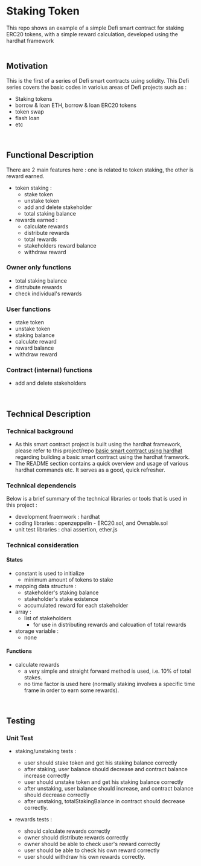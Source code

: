 # Staking Token
This repo shows an example of a simple Defi smart contract for staking ERC20 tokens, with a simple reward calculation, developed using the hardhat framework
<br><br>

## Motivation ##
This is the first of a series of Defi smart contracts using solidity. This Defi series covers the basic codes in varioius areas of Defi projects such as :
- Staking tokens
- borrow & loan ETH, borrow & loan ERC20 tokens
- token swap
- flash loan
- etc

<br>

## Functional Description ##
There are 2 main features here : one is related to token staking, the other is reward earned.
- token staking : 
  - stake token
  - unstake token
  - add and delete stakeholder
  - total staking balance
- rewards earned :
  - calculate rewards
  - distribute rewards
  - total rewards
  - stakeholders reward balance
  - withdraw reward 

### Owner only functions ###
- total staking balance
- distrubute rewards
- check individual's rewards

### User functions ###
- stake token
- unstake token
- staking balance
- calculate reward
- reward balance
- withdraw reward

### Contract (internal) functions ###
- add and delete stakeholders
<br>

## Technical Description ###

### Technical background ###
- As this smart contract project is built using the hardhat framework, please refer to this project/repo [basic smart contract using hardhat](https://github.com/dtan1/contractviahardhat) regarding building a basic smart contract using the hardhat framwork. 
- The README section contains a quick overview and usage of various hardhat commands etc. It serves as a good, quick refresher.

### Technical dependencis ###
Below is a brief summary of the technical libraries or tools that is used in this project :
- development fraemwork : hardhat
- coding libraries : openzeppelin - ERC20.sol, and Ownable.sol
- unit test libraries : chai assertion, ether.js 

### Technical consideration ###

#### States ####
- constant is used to initialize 
  - minimum amount of tokens to stake   
- mapping data structure :
  - stakeholder's staking balance
  - stakeholder's stake existence
  - accumulated reward for each stakeholder
- array :
  - list of stakeholders
    - for use in distributing rewards and calcuation of total rewards 
- storage variable :
  - none


#### Functions ####
- calculate rewards
  - a very simple and straight forward method is used, i.e. 10% of total stakes. 
  - no time factor is used here (normally staking involves a specific time frame in order to earn some rewards).


<br>

## Testing ##

### Unit Test ###
- staking/unstaking tests :
  - user should stake token and get his staking balance correctly
  - after staking, user balance should decrease and contract balance increase correctly
  - user should unstake token and get his staking balance correctly
  - after unstaking, user balance should increase, and contract balance should decrease correctly
  - after unstaking, totalStakingBalance in contract should decrease correctly.

- rewards tests :
  - should calculate rewards correctly
  - owner should distribute rewards correctly
  - owner should be able to check user's reward correctly
  - user should be able to check his own reward correctly
  - user should withdraw his own rewards correctly.



